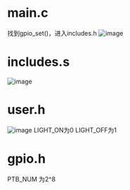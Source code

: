 # main.c
找到gpio_set()，进入includes.h
![image](https://github.com/net211ben/-/assets/93826955/812880d1-1e67-4bf0-a022-bfd1853262ae)

# includes.s
![image](https://github.com/net211ben/-/assets/93826955/725e0213-3eac-4318-949b-dc39dad180e9)

# user.h
![image](https://github.com/net211ben/-/assets/93826955/a635fcdb-fef1-4ac3-861e-500623532914)
LIGHT_ON为0
LIGHT_OFF为1

# gpio.h
PTB_NUM 为2^8
